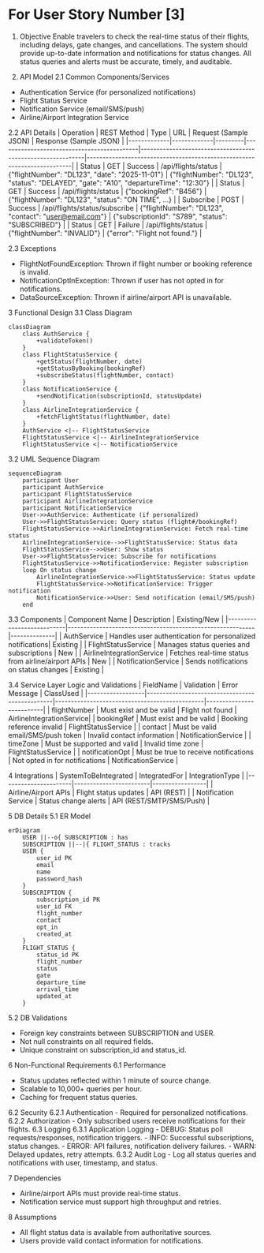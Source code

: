 # For User Story Number [3]

1. Objective
Enable travelers to check the real-time status of their flights, including delays, gate changes, and cancellations. The system should provide up-to-date information and notifications for status changes. All status queries and alerts must be accurate, timely, and auditable.

2. API Model
  2.1 Common Components/Services
  - Authentication Service (for personalized notifications)
  - Flight Status Service
  - Notification Service (email/SMS/push)
  - Airline/Airport Integration Service

  2.2 API Details
| Operation   | REST Method | Type    | URL                                       | Request (Sample JSON)                                      | Response (Sample JSON)                                                  |
|-------------|-------------|---------|--------------------------------------------|------------------------------------------------------------|-------------------------------------------------------------------------|
| Status      | GET         | Success | /api/flights/status                       | {"flightNumber": "DL123", "date": "2025-11-01"}         | {"flightNumber": "DL123", "status": "DELAYED", "gate": "A10", "departureTime": "12:30"} |
| Status      | GET         | Success | /api/flights/status                       | {"bookingRef": "B456"}                                   | {"flightNumber": "DL123", "status": "ON TIME", ...}                                   |
| Subscribe   | POST        | Success | /api/flights/status/subscribe             | {"flightNumber": "DL123", "contact": "user@email.com"}  | {"subscriptionId": "S789", "status": "SUBSCRIBED"}                                |
| Status      | GET         | Failure | /api/flights/status                       | {"flightNumber": "INVALID"}                              | {"error": "Flight not found."}                                             |

  2.3 Exceptions
  - FlightNotFoundException: Thrown if flight number or booking reference is invalid.
  - NotificationOptInException: Thrown if user has not opted in for notifications.
  - DataSourceException: Thrown if airline/airport API is unavailable.

3 Functional Design
  3.1 Class Diagram
```mermaid
classDiagram
    class AuthService {
        +validateToken()
    }
    class FlightStatusService {
        +getStatus(flightNumber, date)
        +getStatusByBooking(bookingRef)
        +subscribeStatus(flightNumber, contact)
    }
    class NotificationService {
        +sendNotification(subscriptionId, statusUpdate)
    }
    class AirlineIntegrationService {
        +fetchFlightStatus(flightNumber, date)
    }
    AuthService <|-- FlightStatusService
    FlightStatusService <|-- AirlineIntegrationService
    FlightStatusService <|-- NotificationService
```

  3.2 UML Sequence Diagram
```mermaid
sequenceDiagram
    participant User
    participant AuthService
    participant FlightStatusService
    participant AirlineIntegrationService
    participant NotificationService
    User->>AuthService: Authenticate (if personalized)
    User->>FlightStatusService: Query status (flight#/bookingRef)
    FlightStatusService->>AirlineIntegrationService: Fetch real-time status
    AirlineIntegrationService-->>FlightStatusService: Status data
    FlightStatusService-->>User: Show status
    User->>FlightStatusService: Subscribe for notifications
    FlightStatusService->>NotificationService: Register subscription
    loop On status change
        AirlineIntegrationService->>FlightStatusService: Status update
        FlightStatusService->>NotificationService: Trigger notification
        NotificationService->>User: Send notification (email/SMS/push)
    end
```

  3.3 Components
| Component Name             | Description                                               | Existing/New |
|---------------------------|-----------------------------------------------------------|--------------|
| AuthService               | Handles user authentication for personalized notifications| Existing     |
| FlightStatusService       | Manages status queries and subscriptions                  | New          |
| AirlineIntegrationService | Fetches real-time status from airline/airport APIs        | New          |
| NotificationService       | Sends notifications on status changes                     | Existing     |

  3.4 Service Layer Logic and Validations
| FieldName        | Validation                                      | Error Message                                 | ClassUsed                |
|------------------|------------------------------------------------|-----------------------------------------------|--------------------------|
| flightNumber     | Must exist and be valid                         | Flight not found                              | AirlineIntegrationService|
| bookingRef       | Must exist and be valid                         | Booking reference invalid                     | FlightStatusService      |
| contact          | Must be valid email/SMS/push token              | Invalid contact information                   | NotificationService      |
| timeZone         | Must be supported and valid                     | Invalid time zone                             | FlightStatusService      |
| notificationOpt  | Must be true to receive notifications           | Not opted in for notifications                | NotificationService      |

4 Integrations
| SystemToBeIntegrated | IntegratedFor           | IntegrationType |
|----------------------|------------------------|-----------------|
| Airline/Airport APIs | Flight status updates  | API (REST)      |
| Notification Service | Status change alerts   | API (REST/SMTP/SMS/Push) |

5 DB Details
  5.1 ER Model
```mermaid
erDiagram
    USER ||--o{ SUBSCRIPTION : has
    SUBSCRIPTION ||--|{ FLIGHT_STATUS : tracks
    USER {
        user_id PK
        email
        name
        password_hash
    }
    SUBSCRIPTION {
        subscription_id PK
        user_id FK
        flight_number
        contact
        opt_in
        created_at
    }
    FLIGHT_STATUS {
        status_id PK
        flight_number
        status
        gate
        departure_time
        arrival_time
        updated_at
    }
```

  5.2 DB Validations
  - Foreign key constraints between SUBSCRIPTION and USER.
  - Not null constraints on all required fields.
  - Unique constraint on subscription_id and status_id.

6 Non-Functional Requirements
  6.1 Performance
  - Status updates reflected within 1 minute of source change.
  - Scalable to 10,000+ queries per hour.
  - Caching for frequent status queries.

  6.2 Security
    6.2.1 Authentication
    - Required for personalized notifications.
    6.2.2 Authorization
    - Only subscribed users receive notifications for their flights.
  6.3 Logging
    6.3.1 Application Logging
    - DEBUG: Status poll requests/responses, notification triggers.
    - INFO: Successful subscriptions, status changes.
    - ERROR: API failures, notification delivery failures.
    - WARN: Delayed updates, retry attempts.
    6.3.2 Audit Log
    - Log all status queries and notifications with user, timestamp, and status.

7 Dependencies
  - Airline/airport APIs must provide real-time status.
  - Notification service must support high throughput and retries.

8 Assumptions
  - All flight status data is available from authoritative sources.
  - Users provide valid contact information for notifications.
